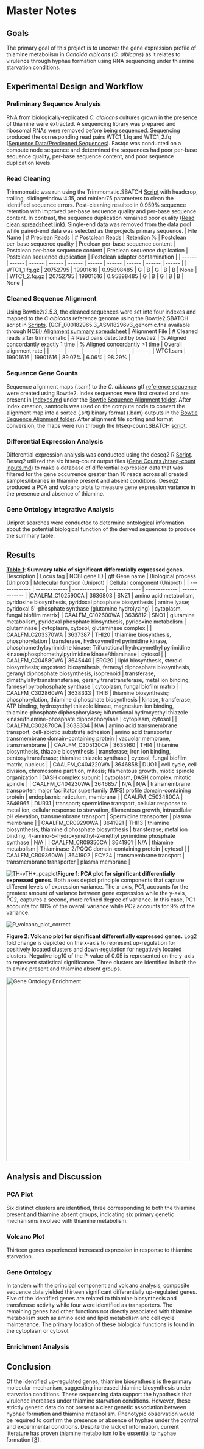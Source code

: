 # Master Notes
## Goals
The primary goal of this project is to uncover the gene expression profile of thiamine metabolism in _Candida albicans_ (_C. albicans_) as it relates to virulence through hyphae formation using RNA sequencing under thiamine starvation conditions.
## Experimental Design and Workflow
### Preliminary Sequence Analysis
RNA from biologically-replicated _C. albicans_ cultures grown in the presence of thiamine were extracted. A sequencing library was prepared and ribosomal RNAs were removed 
before being sequenced. Sequencing produced the corresponding read pairs WTC1_1.fq and WTC1_2.fq ([Sequence Data/Precleaned Sequences](https://github.com/jfj12/Candida-Albicans-RNA-seq-Project/blob/main/Sequence%20Data/Pre-cleaned%20Sequences.md)). Fastqc was conducted on a compute node sequence and determined the sequences had poor per-base sequence quality, per-base sequence content, and poor sequence duplication levels. 
### Read Cleaning
Trimmomatic was run using the Trimmomatic.SBATCH [Script](https://github.com/jfj12/Candida-Albicans-RNA-seq-Project/tree/main/Scripts) with headcrop, trailing, slidingwindow:4:15, and minlen:75 parameters to clean the identified sequence errors. Post-cleaning resulted in 0.959% sequence retention with improved per-base sequence quality and per-base sequence content. In contrast, the sequence duplication remained poor quality ([Read clean spreadsheet link](https://docs.google.com/spreadsheets/d/1AOa-XaTzR_PKMIRQDmu8oDTmawXXnkIwEjKOQkNC7Vs/edit?gid=0#gid=0)). Single-end data was removed from the data pool while paired-end data was selected as the projects primary sequence. 
| File Name | # Preclean Reads | # Postclean Reads | Retention % | Postclean per-base sequence quality | Preclean per-base sequence content | Postclean per-base sequence content | Preclean sequence duplication | Postclean sequence duplication | Postclean adapter contamination |
| ------ | ------ | ------ | ------ | ------ | ------ | ------ | ------ | ------ | ------ |
| WTC1_1.fq.gz | 20752795 | 19901616 | 0.95898485 | G | B | G | B | B | None |
| WTC1_2.fq.gz | 20752795 | 19901616 | 0.95898485 | G | B | G | B | B | None |
### Cleaned Sequence Alignment
Using Bowtie2/2.5.3, the cleaned sequences were set into four indexes and mapped to the _C albicans_ reference genome using the Bowtie2.SBATCH script in [Scripts](https://github.com/jfj12/Candida-Albicans-RNA-seq-Project/tree/main/Scripts). (GCF_000182965.3_ASM18296v3_genomic.fna available through NCBI).[Alignment summary spreadsheet](https://docs.google.com/spreadsheets/d/1fa-FXVMlCXOZkbHSx_mMg0OXLMy9BeBJg8uWrEMpKGo/edit?gid=0#gid=0)
| Alignment File | # Cleaned reads after trimmomatic | # Read pairs detected by bowtie2 | % Aligned concordantly exactly 1 time | % Aligned concordantly >1 time | Overall alignment rate |
| ----- | ----- | ----- | ----- | ----- | ----- |
| WTC1.sam | 19901616 | 19901616 | 89.07% | 6.06% | 98.29% |
### Sequence Gene Counts
Sequence alignment maps (.sam) to the _C. albicans_ gtf [reference sequence](https://github.com/jfj12/Candida-Albicans-RNA-seqProject/blob/main/Sequence%20Data/Reference%20Sequence.md) were created using Bowtie2. Index sequences were first created and are present in [Indexes.md](https://github.com/jfj12/Candida-Albicans-RNA-seq-Project/blob/main/Bowtie%20Sequence%20Alignment/Indexes.md) under the [Bowtie Sequence Alignment folder](https://github.com/jfj12/Candida-Albicans-RNA-seq-Project/tree/main/Bowtie%20Sequence%20Alignment). After index creation, samtools was used on the compute node to convert the alignment map into a sorted (.srt) binary format (.bam) outputs in the [Bowtie Sequence Alignment folder](https://github.com/jfj12/Candida-Albicans-RNA-seq-Project/blob/main/Bowtie%20Sequence%20Alignment/Output%20Files.md). After alignment file sorting and format conversion, the maps were run through the htseq-count.SBATCH [script](https://github.com/jfj12/Candida-Albicans-RNA-seq-Project/tree/main/Scripts). 
### Differential Expression Analysis
Differential expression analysis was conducted using the deseq2 R [Script](https://github.com/jfj12/Candida-Albicans-RNA-seq-Project/tree/main/Scripts). Deseq2 utilized the six htseq-count output files ([Gene Counts /htseq-count inputs.md](https://github.com/jfj12/Candida-Albicans-RNA-seq-Project/tree/main/Gene%20Counts)) to make a database of differential expression data that was filtered for the gene occurrence greater than 10 reads across all created samples/libraries in thiamine present and absent conditions. Deseq2 produced a PCA and volcano plots to measure gene expression variance in the presence and absence of thiamine.
### Gene Ontology Integrative Analysis
Uniprot searches were conducted to determine ontological information about the potential biological function of the derived sequences to produce the summary table. 
###
## Results
[__Table 1__](https://docs.google.com/spreadsheets/d/1Tri4uQrTrm4q5R-wuuJnm1LEDS5FAGOOAoEysvvmlHY/edit?gid=1290215029#gid=1290215029): __Summary table of significant differentially expressed genes.__ Description 
| Locus tag | NCBI gene ID | gtf Gene name | Biological process (Uniprot) | Molecular function (Uniprot) | Cellular component (Uniprot) |
| ------------- | ------------- | ------------- | ------------- | ------------- | ------------- |
|CAALFM_C102590CA | 3636803 | SNZ1 | amino acid metabolism, pyridoxine biosynthesis, pyridoxal phosphate biosynthesis | amine lyase; pyridoxal 5'-phosphate synthase (glutamine hydrolyzing) | cytoplasm, fungal biofilm matrix|
| CAALFM_C102600WA | 3636812 | SNO1 | glutamine metabolism, pyridoxal phosphate biosynthesis, pyridoxine metabolism | glutaminase | cytoplasm, cytosol, glutaminase complex |
| CAALFM_C203370WA | 3637387 | THI20 | thiamine biosynthesis, phosphorylation  | transferase, hydroxymethyl pyrimidine kinase, phosphomethylpyrimidine kinase; Trifunctional hydroxymethyl pyrimidine kinase/phosphomethylpyrimidine kinase/thiaminase | cytosol |
| CAALFM_C204580WA | 3645440 | ERG20 | lipid biosynthesis, steroid biosynthesis; ergosterol biosynthesis, farnesyl diphosphate biosynthesis, geranyl diphosphate biosynthesis, isoprenoid | transferase, dimethylallyltranstransferase, geranyltranstransferase, metal ion binding; farnesyl pyrophosphate synthase | cytoplasm, fungal biofilm matrix |
| CAALFM_C302860WA | 3638333 | THI6 | thiamine biosynthesis; phosphorylation, thiamine diphosphate biosynthesis | kinase, transferase; ATP binding, hydroxyethyl thiazole kinase, magnesium ion binding, thiamine-phosphate diphosphorylase; bifunctional hydroxyethyl thiazole kinase/thiamine-phosphate diphosphorylase | cytoplasm, cytosol |
| CAALFM_C302870CA | 3638334 | N/A | amino acid transmembrane transport, cell-abiotic substrate adhesion | amino acid transporter transmembrane domain-containing protein | vacuolar membrane, transmembrane |
| CAALFM_C305130CA | 3635160 | THI4 | thiamine biosynthesis, thiazole biosynthesis | transferase; iron ion binding, pentosyltransferase; thiamine thiazole synthase | cytosol, fungal biofilm matrix, nucleus |
| CAALFM_C404220WA | 3646858 | DUO1 | cell cycle, cell division, chromosome partition, mitosis; filamentous growth, miotic spindle organization | DASH complex subunit | cytoplasm, DASH complex, mitotic spindle |
| CAALFM_C404230WA | 3646857 | N/A | N/A | transmembrane transporter; major facilitator superfamily (MFS) profile domain-containing protein | endoplasmic reticulum, membrane |
| CAALFM_C503480CA | 3646965 | DUR31 | transport; spermidine transport, cellular response to metal ion, cellular response to starvation, filamentous growth, intracellular pH elevation, transmembrane transport | Spermidine transporter | plasma membrane |
| CAALFM_CR09290WA | 3641921 | THI13 | thiamine biosynthesis, thiamine diphosphate biosynthesis | transferase; metal ion binding, 4-amino-5-hydroxymethyl-2-methyl pyrimidine phosphate synthase | N/A |
| CAALFM_CR09350CA | 3641901 | N/A | thiamine metabolism | Thiaminase-2/PQQC domain-containing protein | cytosol |
| CAALFM_CR09360WA | 3641902 | FCY24 | transmembrane transport | transmembrane transporter | plasma membrane |

![TH-vTH+_pcaplot](https://github.com/user-attachments/assets/8abe3bd9-8698-4a2f-8ad4-48469039c4da)__Figure 1__: __PCA plot for significant differentially expressed genes.__ Both axes depict principle components that capture different levels of expression variance. The x-axis, PC1, accounts for the greatest amount of variance between gene expression while the y-axis, PC2, captures a second, more refined degree of variance. In this case, PC1 accounts for 88% of the overall variance while PC2 accounts for 9% of the variance. 

![R_volcano_plot_correct](https://github.com/user-attachments/assets/7f52949b-76cb-469f-80e8-3f094ada3e1a)

__Figure 2__: __Volcano plot for significant differentially expressed genes.__ Log2 fold change is depicted on the x-axis to represent up-regulation for positively located clusters and down-regulation for negatively located clusters. Negative log10 of the P-value of 0.05 is represented on the y-axis to represent statistical significance. Three clusters are identified in both the thiamine present and thiamine absent groups.

<img width="481" alt="Gene Ontology Enrichment" src="https://github.com/user-attachments/assets/1c3ef906-3736-439a-a4b7-c11692de2657">

## Analysis and Discussion
### PCA Plot
Six distinct clusters are identified, three corresponding to both the thiamine present and thiamine absent groups, indicating six primary genetic mechanisms involved with thiamine metabolism.   
### Volcano Plot
Thirteen genes experienced increased expression in response to thiamine starvation. 
### Gene Ontology
In tandem with the principal component and volcano analysis, composite sequence data yielded thirteen significant differentially up-regulated genes. Five of the identified genes are related to thiamine biosynthesis and transferase activity while four were identified as transporters. The remaining genes had other functions not directly associated with thiamine metabolism such as amino acid and lipid metabolism and cell cycle maintenance. The primary location of these biological functions is found in the cytoplasm or cytosol.  
### Enrichment Analysis
## Conclusion
Of the identified up-regulated genes, thiamine biosynthesis is the primary molecular mechanism, suggesting increased thiamine biosynthesis under starvation conditions. These sequencing data support the hypothesis that virulence increases under thiamine starvation conditions. However, these strictly genetic data do not present a clear genetic association between hyphae formation and thiamine metabolism. Phenotypic observation would be required to confirm the presence or absence of hyphae under the control and experimental conditions. Despite the lack of information, current literature has proven thiamine metabolism to be essential to hyphae formation [[3](https://pmc.ncbi.nlm.nih.gov/articles/PMC7574024/#:~:text=Transcriptomic%2C%20genetic%2C%20molecular%20mass%2C,environmental%20niche%20and%20nutrient%2C%20respectively.)].
